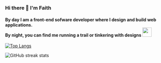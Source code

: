 ### Hi there 👋 I'm Faith

#### By day I am a front-end sofware developer where I design and build web applications.<br> By night, you can find me running a trail or tinkering with designs <img src="https://media.giphy.com/media/WUlplcMpOCEmTGBtBW/giphy.gif" width="30">

[![Top Langs](https://github-readme-stats.vercel.app/api/top-langs/?username=FaithEst)](https://github.com/FaithEst/github-readme-stats)

![GitHub streak stats](https://github-readme-streak-stats.herokuapp.com/?user=FaithEst)
